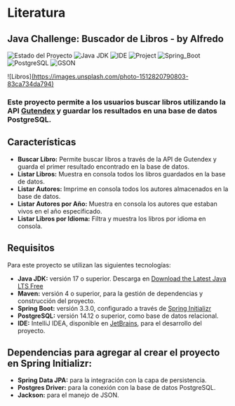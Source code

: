 # Literatura
## Java Challenge: Buscador de Libros - by Alfredo

![Estado del Proyecto](https://img.shields.io/badge/ESTADO-EN_DESARROLLO-green)
![Java JDK](https://img.shields.io/badge/Java_JDK-v17.0-blue)
![IDE](https://img.shields.io/badge/IDE-Intellij_IDEA-blue)
![Project](https://img.shields.io/badge/Project-Maven-blue)
![Spring_Boot](https://img.shields.io/badge/Spring_Boot-v3.3.0-blue)
![PostgreSQL](https://img.shields.io/badge/PostgreSQL-v14.12-blue)
![GSON](https://img.shields.io/badge/Jackson-V2.16.2-blue)

![Libros][(https://images.unsplash.com/photo-1512820790803-83ca734da794)](https://www.bing.com/images/search?view=detailV2&ccid=P3yluKfL&id=41EB8DDB5462A23D976A70FF43632D3A153C6417&thid=OIP.P3yluKfLBLVeKxdOV8pFQQHaEt&mediaurl=https%3a%2f%2fmedia.istockphoto.com%2fphotos%2fshelves-full-of-books-library-background-picture-id539686078%3fk%3d6%26m%3d539686078%26s%3d170667a%26w%3d0%26h%3dQt1S74L6zZW1-OBz9R1vdDzP8juL8Igl1G0q3U-icEo%3d&cdnurl=https%3a%2f%2fth.bing.com%2fth%2fid%2fR.3f7ca5b8a7cb04b55e2b174e57ca4541%3frik%3dF2Q8FTotY0P%252fcA%26pid%3dImgRaw%26r%3d0%26sres%3d1%26sresct%3d1%26srh%3d799%26srw%3d1259&exph=331&expw=521&q=librero+lleno+de+libros&simid=608052887574815577&FORM=IRPRST&ck=18CE4FA33D441BF8A9ACD75047459146&selectedIndex=17&itb=0)

### Este proyecto permite a los usuarios buscar libros utilizando la API [Gutendex](https://gutendex.com/) y guardar los resultados en una base de datos PostgreSQL.

## Características 

- **Buscar Libro:** Permite buscar libros a través de la API de Gutendex y guarda el primer resultado encontrado en la base de datos.
- **Listar Libros:** Muestra en consola todos los libros guardados en la base de datos.
- **Listar Autores:** Imprime en consola todos los autores almacenados en la base de datos.
- **Listar Autores por Año:** Muestra en consola los autores que estaban vivos en el año especificado.
- **Listar Libros por Idioma:** Filtra y muestra los libros por idioma en consola.

## Requisitos 

Para este proyecto se utilizan las siguientes tecnologías:
- **Java JDK:** versión 17 o superior. Descarga en [Download the Latest Java LTS Free](https://www.oracle.com/java/technologies/javase-downloads.html)
- **Maven:** versión 4 o superior, para la gestión de dependencias y construcción del proyecto.
- **Spring Boot:** versión 3.3.0, configurado a través de [Spring Initializr](https://start.spring.io/)
- **PostgreSQL:** versión 14.12 o superior, como base de datos relacional.
- **IDE:** IntelliJ IDEA, disponible en [JetBrains](https://www.jetbrains.com/es-es/idea/download/), para el desarrollo del proyecto.

## Dependencias para agregar al crear el proyecto en Spring Initializr:
- **Spring Data JPA:** para la integración con la capa de persistencia.
- **Postgres Driver:** para la conexión con la base de datos PostgreSQL.
- **Jackson:** para el manejo de JSON.
